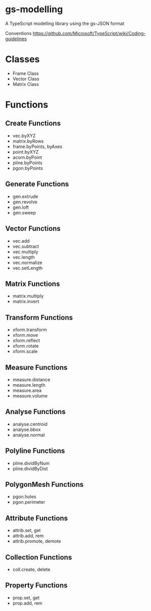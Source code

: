 # gs-modelling
A TypeScript modelling library using the gs-JSON format

Conventions
https://github.com/Microsoft/TypeScript/wiki/Coding-guidelines

# Classes
* Frame Class
* Vector Class
* Matrix Class

# Functions

## Create Functions
* vec.byXYZ
* matrix.byRows
* frame.byPoints, byAxes
* point.byXYZ
* acorn.byPoint
* pline.byPoints
* pgon.byPoints

## Generate Functions
* gen.extrude
* gen.revolve
* gen.loft
* gen.sweep

## Vector Functions
* vec.add
* vec.subtract
* vec.multiply
* vec.length
* vec.normalize
* vec.setLength

## Matrix Functions
* matrix.multiply
* matrix.invert

## Transform Functions
* xform.transform
* xform.move
* xform.reflect
* xform.rotate 
* xform.scale

## Measure Functions
* measure.distance
* measure.length
* measure.area
* measure.volume

## Analyse Functions
* analyse.centroid
* analyse.bbox
* analyse.normal

## Polyline Functions
* pline.dividByNum
* pline.dividByDist

## PolygonMesh Functions
* pgon.holes
* pgon.perimeter

## Attribute Functions
* attrib.set, get
* attrib.add, rem
* attrib.promote, demote

## Collection Functions
* coll.create, delete

## Property Functions
* prop.set, get
* prop.add, rem
